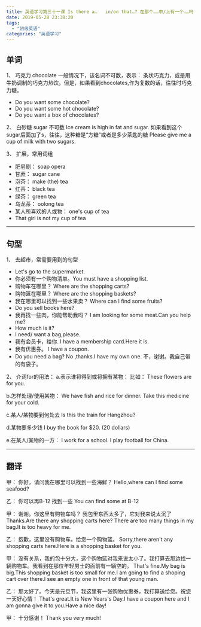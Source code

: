 ```yaml
---
title: 英语学习第三十一课 Is there a…   in/on that…? 在那个……中/上有一个……吗？
date: 2019-05-28 23:38:20
tags: 
  - "初级英语"
categories: "英语学习"
---
```


## 单词

1、 巧克力 chocolate 一般情况下，该名词不可数，表示： 条状巧克力，或是用牛奶调制的巧克力热饮。但是，如果看到chocolates,作为复数的话，往往时巧克力糖。
- Do you want some chocolate?
- Do you want some hot chocolate?
- Do you want a box of chocolates?

2、 白砂糖 sugar 不可数
Ice cream is high in fat and sugar.
如果看到这个sugar后面加了s，往往，这种糖是“方糖”或者是多少茶匙的糖
Please give me a cup of milk with two sugars.


3、 扩展，常用词组

- 肥皂剧： soap opera
- 甘蔗： sugar cane
- 泡茶： make (the) tea
- 红茶： black tea
- 绿茶： green tea
- 乌龙茶： oolong tea
- 某人所喜欢的人或物： one's cup of tea
- That girl is not my cup of tea

---

## 句型

1、 去超市，常需要用到的句型
- Let's go to the supermarket.
- 你必须有一个购物清单。You must have a shopping list.
- 购物车在哪里？ Where are the shopping carts?
- 购物篮在哪里？ Where are the shopping baskets?
- 我在哪里可以找到一些水果卖？ Where can I find some fruits?
- Do you sell books here?
- 我再找一些肉，你能帮助我吗？ I am looking for some meat.Can you help me?
- How much is it? 
- I need/ want a bag,please.
- 我有会员卡，给你. I have a membership card.Here it is.
- 我有优惠券。 I have a coupon.
- Do you need a bag? No ,thanks.I have my own one. 不，谢谢。我自己带的有袋子。

2、 介词for的用法：
a.表示谁将得到或将拥有某物：
比如： These flowers are for you.

b.怎样处理/使用某物：
We have fish and rice for dinner.
Take this medicine for your cold.

c.某人/某物要到何处去
Is this the train for Hangzhou?

d.某物要多少钱
I buy the book for $20. (20 dollars)

e.在某人/某物的一方：
I work for a school.
I play football for China.

---

## 翻译
甲： 你好，请问我在哪里可以找到一些海鲜？
Hello,where can I find some seafood?

乙： 你可以再B-12 找到一些
You can find some at B-12

甲： 谢谢。你这里有购物车吗？ 我包里东西太多了，它对我来说太沉了
Thanks.Are there any  shopping carts here? There are  too many things in my bag.It is too heavy for me.

乙： 抱歉，这里没有购物车。给您一个购物篮。
Sorry,there aren't any shopping carts here.Here is  a shopping basket for you.

甲： 没有关系，我的包十分大，这个购物篮对我来说太小了。我打算去那边找一辆购物车。我看到在那位年轻男士的面前有一辆空的。
That's fine.My bag is big.This shopping basket is too small for me.I am going to find a shoping cart over there.I see an empty one in front of that young man.

乙： 那太好了。今天是元旦节，我这里有一张购物优惠券，我打算送给您。祝您一天好心情！
That's great.It is New Years's Day.I have a coupon here and I am gonna give it to you.Have a nice day!

甲： 十分感谢！
Thank you very much!




